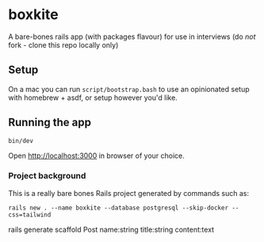 # boxkite
A bare-bones rails app (with packages flavour) for use in interviews (do *not* fork - clone this repo locally only)

## Setup

On a mac you can run `script/bootstrap.bash` to use an opinionated setup with homebrew + asdf, or setup however you'd like.

## Running the app

```
bin/dev
```

Open [http://localhost:3000](http://localhost:3000) in browser of your choice.

### Project background

This is a really bare bones Rails project generated by commands such as:

```
rails new . --name boxkite --database postgresql --skip-docker --css=tailwind
```


rails generate scaffold Post name:string title:string content:text
